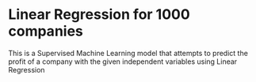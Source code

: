 # Linear Regression for 1000 companies
 This is a Supervised Machine Learning model that attempts to predict the profit of a company with the given independent variables using Linear Regression
